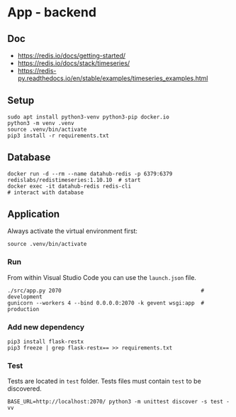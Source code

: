 # App - backend

## Doc

* https://redis.io/docs/getting-started/
* https://redis.io/docs/stack/timeseries/
* https://redis-py.readthedocs.io/en/stable/examples/timeseries_examples.html

## Setup

```shell
sudo apt install python3-venv python3-pip docker.io
python3 -m venv .venv
source .venv/bin/activate
pip3 install -r requirements.txt
```

## Database

```shell
docker run -d --rm --name datahub-redis -p 6379:6379 redislabs/redistimeseries:1.10.10  # start
docker exec -it datahub-redis redis-cli                                                 # interact with database
```

## Application
Always activate the virtual environment first:
```shell
source .venv/bin/activate
```

### Run
From within Visual Studio Code you can use the `launch.json` file.

```shell
./src/app.py 2070                                            # development
gunicorn --workers 4 --bind 0.0.0.0:2070 -k gevent wsgi:app  # production
```

### Add new dependency

```shell
pip3 install flask-restx
pip3 freeze | grep flask-restx== >> requirements.txt
```

### Test
Tests are located in `test` folder.
Tests files must contain `test` to be discovered.

```shell
BASE_URL=http://localhost:2070/ python3 -m unittest discover -s test -vv
```

